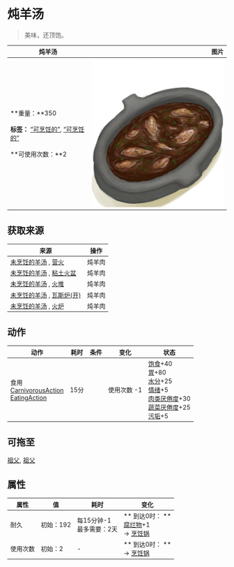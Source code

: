 # 炖羊汤  
> 美味，还顶饱。  
  
  炖羊汤  |   图片   
 ----  |  ----:   
 **重量：**350<br><br>**标签：**	[“可烹饪的”](tag_Cookable.md), [“可烹饪的”](tag_MealCookingpot.md)<br><br>**可使用次数：**2  |  ![](Sprite/GoatStew.png)   
  
## 获取来源  
来源  |  操作  
----  |  ----  
[未烹饪的羊汤](GoatStewUncooked.md) , [营火](Campfire.md)  |  炖羊肉  
[未烹饪的羊汤](GoatStewUncooked.md) , [粘土火盆](ClayFirePit.md)  |  炖羊肉  
[未烹饪的羊汤](GoatStewUncooked.md) , [火堆](Fire.md)  |  炖羊肉  
[未烹饪的羊汤](GoatStewUncooked.md) , [瓦斯炉(开)](GasCookerOn.md)  |  炖羊肉  
[未烹饪的羊汤](GoatStewUncooked.md) , [火炉](Stove.md)  |  炖羊肉  
## 动作  
动作  |  耗时  |  条件  |  变化  |  状态  
----  |  ----  |  ----  |  ----  |  ----  
食用<br>[CarnivorousAction](CarnivorousAction.md)<br>[EatingAction](EatingAction.md)  |  15分  |    |  使用次数  -1<br>  |  [饱食](Satiation.md)+40<br>[胃](Stomach.md)+80<br>[水分](Hydration.md)+25<br>[情绪](Morale.md)+5<br>[肉类<nobr>厌倦度</nobr>](SaturationMeat.md)+30<br>[蔬菜<nobr>厌倦度</nobr>](SaturationVegetables.md)+25<br>[污垢](Filth.md)+5  
## 可拖至  
[祖父](Grandfather.md), [祖父](GrandfatherHealthy.md)  
## 属性   
属性  |  值  |  耗时  |  变化  
----  |  ----  |  ----  |  ----  
耐久  |  初始：192  |  每15分钟-1<br>最多需要：2天  |  ** 到达0时： **<br>[腐烂物](RottenRemains.md)+1 <br>→ [烹饪锅](CookingPot.md)  
使用次数  |  初始：2  |  -  |  ** 到达0时： **<br>→ [烹饪锅](CookingPot.md)  
